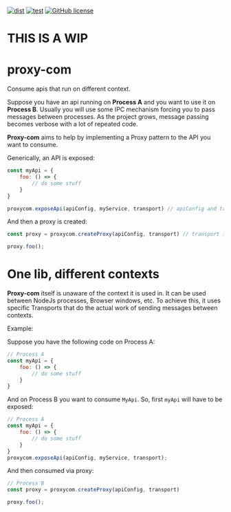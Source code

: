 [![dist](https://github.com/ramaralo/proxy-com/actions/workflows/dist.yml/badge.svg)](https://github.com/ramaralo/proxy-com/actions/workflows/dist.yml)
[![test](https://github.com/ramaralo/proxy-com/actions/workflows/test.yml/badge.svg)](https://github.com/ramaralo/proxy-com/actions/workflows/test.yml)
[![GitHub license](https://img.shields.io/github/license/ramaralo/proxy-com)](https://github.com/ramaralo/proxy-com/blob/main/LICENSE)

# THIS IS A WIP

# proxy-com
Consume apis that run on different context.

Suppose you have an api running on **Process A** and you want to use it on **Process B**. Usually you will use some IPC
mechanism forcing you to pass messages between processes. As the project grows, message passing becomes verbose with a
lot of repeated code.

**Proxy-com** aims to help by implementing a Proxy pattern to the API you want to consume.

Generically, an API is exposed:
```javascript
const myApi = {
    foo: () => {
        // do some stuff
    }
}

proxycom.exposeApi(apiConfig, myService, transport) // apiConfig and transport are explained ahead
```
And then a proxy is created:
```javascript
const proxy = proxycom.createProxy(apiConfig, transport) // transport is explained ahead

proxy.foo();
```
# One lib, different contexts
**Proxy-com** itself is unaware of the context it is used in. It can be used between NodeJs processes, Browser windows,
etc. To achieve this, it uses specific Transports that do the actual work of sending messages between contexts.

Example:

Suppose you have the following code on Process A:
```javascript
// Process A
const myApi = {
    foo: () => {
        // do some stuff
    }
}
```

And on Process B you want to consume `MyApi`. So, first `myApi` will have to be exposed:
```javascript
// Process A
const myApi = {
    foo: () => {
        // do some stuff
    }
}
proxycom.exposeApi(apiConfig, myService, transport);
```
And then consumed via proxy:
```javascript
// Process B
const proxy = proxycom.createProxy(apiConfig, transport)

proxy.foo();
```


